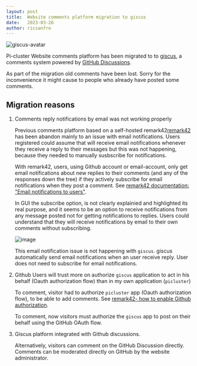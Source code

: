 ```yaml
---
layout: post
title:  Website comments platform migration to giscus
date:   2023-03-26
author: ricsanfre
---
```



![giscus-avatar](/assets/img/giscus-app.png)

Pi-cluster Website comments platform has been migrated to  to [giscus](https://giscus.app/), a comments system powered by [GitHub Discussions](https://docs.github.com/en/discussions).

As part of the migration old comments have been lost. Sorry for the inconvenience it might cause to people who already have posted some comments.


## Migration reasons

1. Comments reply notifications by email was not working properly

   Previous comments platform based on a self-hosted remark42[remark42](https://remark42.com/) has been abandon mainly to an issue with email notifications. Users registered could assume that will receive email notifications whenever they receive a reply to their messages but this was not happening, because they needed to manually susbscribe for notifications.

   With remark42, users, using Github account or email-account,  only get email notifications about new replies to their comments (and any of the responses down the tree) if they actively subscribe for email notifications when they post a comment. See [remark42 documentation: "Email notifications to users"](https://remark42.com/docs/configuration/email/).

   In GUI the subscribe option, is not clearly explainied and highlighted its real purpose, and it seems to be an option to receive notifications from any message posted not for getting notifications to replies. Users could understand that they will receive notifications by email to their own comments without subscribing.

   ![image](https://user-images.githubusercontent.com/84853324/227768223-527e7cb5-6d66-4c37-b915-12a9d91180dc.png)

   This email notification issue is not happening with `giscus`.
   giscus automatically send email notifications when an user receive reply. User does not need to subscribe for email notifications.

2. Github Users will trust more on authorize `giscus` application to act in his behalf (Oauth authorization flow) than in my own application (`picluster`)

   To comment, visitor had to authorize `picluster` app (Oauth authorization flow), to be able to add comments. See [remark42- how to enable Github authorization](https://remark42.com/docs/configuration/authorization/#github).

   To comment, now visitors must authorize the `giscus` app to post on their behalf using the GitHub OAuth flow.

3. Giscus platform integrated with Github discussions.
 
   Alternatively, visitors can comment on the GitHub Discussion directly.
   Comments can be moderated directly on GitHub by the website administrator.


